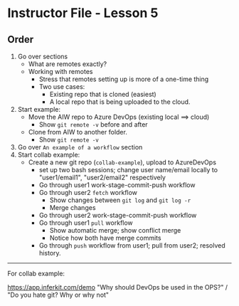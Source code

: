 # Instructor File - Lesson 5

## Order

1. Go over sections
	- What are remotes exactly?
	- Working with remotes
		+ Stress that remotes setting up is more of a one-time thing
		+ Two use cases:
			* Existing repo that is cloned (easiest)
			* A local repo that is being uploaded to the cloud.
2. Start example:
 	+ Move the AIW repo to Azure DevOps (existing local ==> cloud)
 		* Show `git remote -v` before and after
 	+ Clone from AIW to another folder.
 		* Show `git remote -v`
3. Go over `An example of a workflow` section
4. Start collab example:
	+ Create a new git repo (`collab-example`), upload to AzureDevOps
		* set up two bash sessions; change user name/email locally to "user1/email1", "user2/email2" respectively
		* Go through user1 work-stage-commit-push workflow
		* Go through user2 `fetch` workflow
			- Show changes between `git log` and `git log -r`
			- Merge changes
		* Go through user2 work-stage-commit-push workflow
		* Go through user1 `pull` workflow
			- Show automatic merge; show conflict merge
			- Notice how both have merge commits
		* Go through `push` workflow from user1; pull from user2; resolved history.


---

For collab example:

https://app.inferkit.com/demo "Why should DevOps be used in the OPS?" / "Do you hate git? Why or why not"